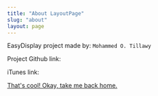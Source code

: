 ```yaml
---
title: "About LayoutPage"
slug: "about"
layout: page
---
```


EasyDisplay  project made by: `Mohammed O. Tillawy`

Project Github link:

iTunes link:

[That's cool! Okay, take me back home.](/)
